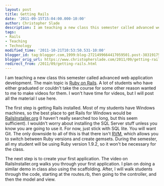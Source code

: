 ```yaml
---
layout: post
title: Getting Rails
date: '2011-09-15T15:04:00.000-10:00'
author: Christopher Slade
description: I am teaching a new class this semester called advanced web application development. The main topic is Ruby on Rails.  A lot of students who have either graduated or couldn't take the course for some other reason wanted to me to make videos for them.  I won't have time for videos, but I will post all the material I use here.
tags:
- Rails
- Teaching
- Technology
modified_time: '2011-10-21T10:53:50.531-10:00'
blogger_id: tag:blogger.com,1999:blog-2721499664417059501.post-3831917563840438774
blogger_orig_url: https://www.christopherslade.com/2011/09/getting-rails.html
redirect_from: /2011/09/getting-rails.html
---
```


I am teaching a new class this semester called advanced web application development. The main topic is [Ruby on Rails](http://rubyonrails.org).  A lot of students who have either graduated or couldn't take the course for some other reason wanted to me to make videos for them.  I won't have time for videos, but I will post all the material I use here.

The first step is getting Rails installed.  Most of my students have Windows machines, so the best place to get Rails for Windows would be [RailsInstaller.org](http://railsinstaller.org) (I haven't really searched too long, but this seem sufficient).  I wouldn't worry about installing the SQL Server stuff unless you know you are going to use it.  For now, just stick with SQL lite.  You will want Git.  The only downside to all of this is that there isn't [RVM](http://beginrescueend.com/), which allows you to switch between Ruby versions and create gemsets.  During the semester, all my student will be using Ruby version 1.9.2, so it won't be necessary for the class.

The next step is to create your first application.  The video on RailsInstaller.org walks you through your first application.  I plan on doing a similar demo in class also using the scaffolding.  After, I will walk students through the code, starting at the routes.rb, then going to the controller, and then the model and view.
